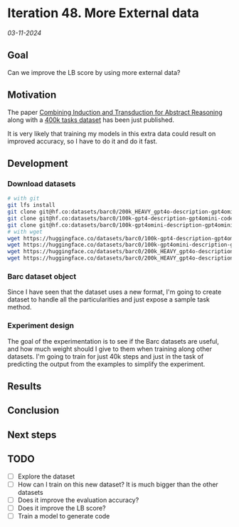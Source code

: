 # Iteration 48. More External data

_03-11-2024_

## Goal

Can we improve the LB score by using more external data?

## Motivation

The paper [Combining Induction and Transduction for Abstract Reasoning](https://www.cs.cornell.edu/~ellisk/documents/arc_induction_vs_transduction.pdf)
along with a [400k tasks dataset](https://huggingface.co/collections/barc0/synthetic-arc-dataset-6725aa6031376d3bacc34f76) has
been just published.

It is very likely that training my models in this extra data could result on improved accuracy, so I have
to do it and do it fast.

## Development

### Download datasets

```bash
# with git
git lfs install
git clone git@hf.co:datasets/barc0/200k_HEAVY_gpt4o-description-gpt4omini-code_generated_problems
git clone git@hf.co:datasets/barc0/100k-gpt4-description-gpt4omini-code_generated_problems
git clone git@hf.co:datasets/barc0/100k-gpt4omini-description-gpt4omini-code_generated_problems
# with wget
wget https://huggingface.co/datasets/barc0/100k-gpt4-description-gpt4omini-code_generated_problems/resolve/main/100k-gpt4-description-gpt4omini-code_generated_problems.jsonl?download=true -O 100k-gpt4-description-gpt4omini-code_generated_problems.jsonl
wget https://huggingface.co/datasets/barc0/100k-gpt4omini-description-gpt4omini-code_generated_problems/resolve/main/100k_gpt4o-mini_generated_problems.jsonl?download=true -O 100k_gpt4o-mini_generated_problems.jsonl
wget https://huggingface.co/datasets/barc0/200k_HEAVY_gpt4o-description-gpt4omini-code_generated_problems/resolve/main/data_100k.jsonl?download=true -O data_100k.jsonl
wget https://huggingface.co/datasets/barc0/200k_HEAVY_gpt4o-description-gpt4omini-code_generated_problems/resolve/main/data_suggestfunction_100k.jsonl?download=true -O data_suggestfunction_100k.jsonl
```

### Barc dataset object

Since I have seen that the dataset uses a new format, I'm going to create dataset to handle all the
particularities and just expose a sample task method.

### Experiment design

The goal of the experimentation is to see if the Barc datasets are useful, and how much
weight should I give to them when training along other datasets. I'm going to train
for just 40k steps and just in the task of predicting the output from the examples to
simplify the experiment.


## Results

## Conclusion

## Next steps

## TODO

- [ ] Explore the dataset
- [ ] How can I train on this new dataset? It is much bigger than the other datasets
- [ ] Does it improve the evaluation accuracy?
- [ ] Does it improve the LB score?
- [ ] Train a model to generate code